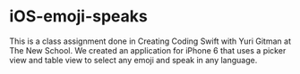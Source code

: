 # iOS-emoji-speaks

This is a class assignment done in Creating Coding Swift with Yuri Gitman at The New School. 
We created an application for iPhone 6 that uses a picker view and table view to select any emoji and speak in any language.  

